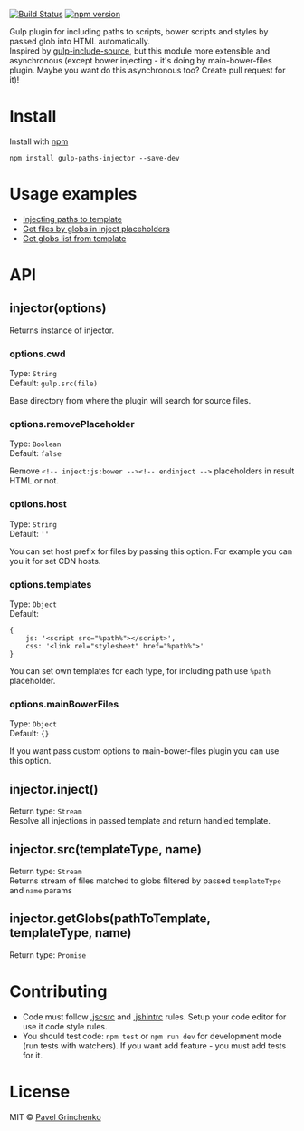 [![Build Status](https://travis-ci.org/PSDCoder/gulp-paths-injector.svg?branch=v0.1.2)](https://travis-ci.org/PSDCoder/gulp-paths-injector)
[![npm version](https://badge.fury.io/js/gulp-paths-injector.svg)](http://badge.fury.io/js/gulp-paths-injector)

Gulp plugin for including paths to scripts, bower scripts and styles by passed glob into HTML automatically.  
Inspired by [gulp-include-source](https://github.com/gil/gulp-include-source), but this module more extensible and asynchronous (except bower injecting - it's doing by main-bower-files plugin. Maybe you want do this asynchronous too? Create pull request for it)!

# Install

Install with [npm](https://npmjs.org/package/gulp-paths-injector)

```
npm install gulp-paths-injector --save-dev
```

# Usage examples

* [Injecting paths to template](/docs/inject.md)
* [Get files by globs in inject placeholders](/docs/src.md)
* [Get globs list from template](/docs/getGlobs.md)

# API

## injector(options)

Returns instance of injector.

### options.cwd

Type: `String`  
Default: `gulp.src(file)`

Base directory from where the plugin will search for source files.

### options.removePlaceholder

Type: `Boolean`  
Default: `false`

Remove `<!-- inject:js:bower --><!-- endinject -->` placeholders in result HTML or not.

### options.host

Type: `String`  
Default: `''`

You can set host prefix for files by passing this option. For example you can you it for set CDN hosts.

### options.templates

Type: `Object`  
Default: 
```
{
    js: '<script src="%path%"></script>',
    css: '<link rel="stylesheet" href="%path%">'
}
```

You can set own templates for each type, for including path use `%path` placeholder.

### options.mainBowerFiles

Type: `Object`  
Default: `{}`

If you want pass custom options to main-bower-files plugin you can use this option.

## injector.inject()

Return type: `Stream`  
Resolve all injections in passed template and return handled template.

## injector.src(templateType, name)

Return type: `Stream`  
Returns stream of files matched to globs filtered by passed `templateType` and `name` params

## injector.getGlobs(pathToTemplate, templateType, name)

Return type: `Promise`  


# Contributing

* Code must follow [.jscsrc](http://jscs.info/) and [.jshintrc](http://jshint.com/docs/) rules. Setup your code editor for use it code style rules.
* You should test code: `npm test` or `npm run dev` for development mode (run tests with watchers). If you want add feature - you must add tests for it.

# License

MIT © [Pavel Grinchenko](http://webdao.net)